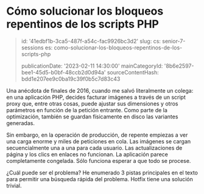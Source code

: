 Cómo solucionar los bloqueos repentinos de los scripts PHP
==========================================================

> id: '41edbf1b-3ca5-487f-a54c-fac9926bc3d2'
> slug:
> 	cs: senior-7-sessions
> 	es: como-solucionar-los-bloqueos-repentinos-de-los-scripts-php
> 
> publicationDate: '2023-02-11 14:30:00'
> mainCategoryId: '8b6e2597-bee1-45d5-b0bf-48ccb2d0d94a'
> sourceContentHash: bdd1e207ee9c0ba19c39f0b5c7d83c43

Una anécdota de finales de 2016, cuando me salvó literalmente un colega: en una aplicación PHP, decides facturar imágenes a través de un script proxy que, entre otras cosas, puede ajustar sus dimensiones y otros parámetros en función de la petición entrante. Como parte de la optimización, también se guardan físicamente en disco las variantes generadas.

Sin embargo, en la operación de producción, de repente empiezas a ver una carga enorme y miles de peticiones en cola. Las imágenes se cargan secuencialmente una a una para cada usuario. Las actualizaciones de página y los clics en enlaces no funcionan. La aplicación parece completamente congelada. Sólo funciona esperar a que todo se procese.

¿Cuál puede ser el problema? He enumerado 3 pistas principales en el texto para permitir una búsqueda rápida del problema. Hotfix tiene una solución trivial.
